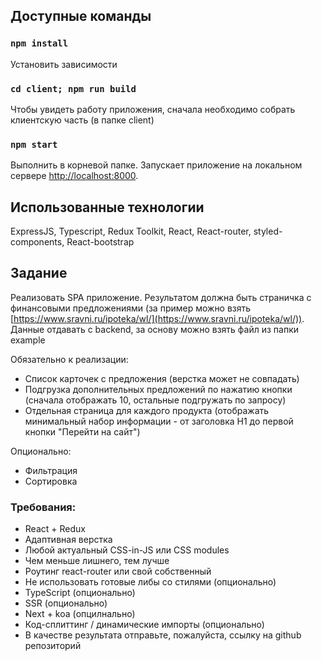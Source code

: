 ## Доступные команды

### `npm install`

Установить зависимости 

### `cd client; npm run build`

Чтобы увидеть работу приложения, сначала необходимо собрать клиентскую часть (в папке client)

### `npm start`

Выполнить в корневой папке. Запускает приложение на локальном сервере [http://localhost:8000](http://localhost:8000).

## Использованные технологии

ExpressJS, Typescript, Redux Toolkit, React, React-router, styled-components, React-bootstrap

## Задание

Реализовать SPA приложение. Результатом должна быть страничка с финансовыми предложениями (за пример можно взять [https://www.sravni.ru/ipoteka/wl/](https://www.sravni.ru/ipoteka/wl/)). Данные отдавать с backend, за основу можно взять файл из папки example

Обязательно к реализации:

- Список карточек с предложения (верстка может не совпадать)
- Подгрузка дополнительных предложений по нажатию кнопки (сначала отображать 10, остальные подгружать по запросу)
- Отдельная страница для каждого продукта (отображать минимальный набор информации - от заголовка H1 до первой кнопки "Перейти на сайт")

Опционально:

- Фильтрация
- Сортировка

### **Требования:**

- React + Redux
- Адаптивная верстка
- Любой актуальный CSS-in-JS или CSS modules
- Чем меньше лишнего, тем лучше
- Роутинг react-router или свой собственный
- Не использовать готовые либы со стилями (опционально)
- TypeScript (опционально)
- SSR (опционально)
- Next + koa (опцилнально)
- Код-сплиттинг / динамические импорты (опционально)
- В качестве результата отправьте, пожалуйста, ссылку на github репозиторий
